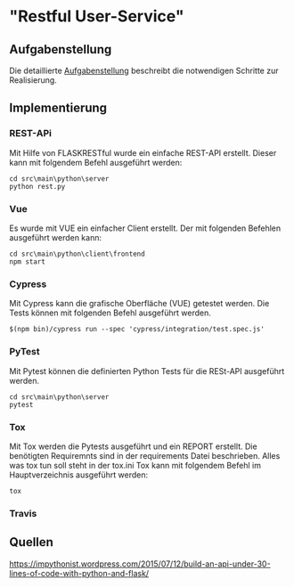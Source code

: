 # "Restful User-Service"

## Aufgabenstellung
Die detaillierte [Aufgabenstellung](TASK.md) beschreibt die notwendigen Schritte zur Realisierung.

## Implementierung
### REST-APi
Mit Hilfe von FLASKRESTful wurde ein einfache REST-API erstellt. Dieser kann mit folgendem Befehl ausgeführt werden:
```
cd src\main\python\server
python rest.py
```
### Vue
Es wurde mit VUE ein einfacher Client erstellt. Der mit folgenden Befehlen ausgeführt werden kann:
```
cd src\main\python\client\frontend
npm start
```

### Cypress
Mit Cypress kann die grafische Oberfläche (VUE) getestet werden. Die Tests können mit folgenden Befehl ausgeführt werden.
```
$(npm bin)/cypress run --spec 'cypress/integration/test.spec.js' 
```
### PyTest
Mit Pytest können die definierten Python Tests für die RESt-API ausgeführt werden.
```
cd src\main\python\server
pytest
```
### Tox
Mit Tox werden die Pytests ausgeführt und ein REPORT erstellt. Die benötigten Requiremnts sind in der requirements Datei beschrieben. 
Alles was tox tun soll steht in der tox.ini
Tox kann mit folgendem Befehl im Hauptverzeichnis ausgeführt werden:
```
tox
```
### Travis

## Quellen
https://impythonist.wordpress.com/2015/07/12/build-an-api-under-30-lines-of-code-with-python-and-flask/
